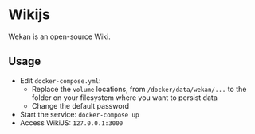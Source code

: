 # Wikijs

Wekan is an open-source Wiki.


## Usage

* Edit `docker-compose.yml`:
    * Replace the `volume` locations, from `/docker/data/wekan/...` to the folder on your filesystem where you want to persist data
    * Change the default password
* Start the service: `docker-compose up`
* Access WikiJS: `127.0.0.1:3000`

